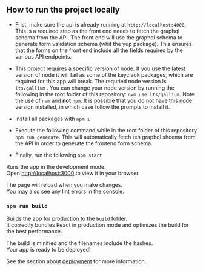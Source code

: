## How to run the project locally

- Frist, make sure the api is already running at `http://localhost:4000`. This is a required step as the front end needs to fetch the graphql schema from the API. The front end will use the graphql schema to generate form validation schema (whit the yup package). This ensures that the forms on the front end include all the fields required by the various API endpoints.

- This project requires a specific version of node. If you use the latest version of node it will fail as some of the keyclaok packages, which are required for this app will break. The requried node version is `lts/gallium` . You can change your node version by running the following in the root folder of this repository: `nvm use lts/gallium`. Note the use of `nvm` and **not** `npm`. It is possible that you do not have this node version installed, in which case follow the prompts to install it.

- Install all packages with `npm i`

- Execute the following command while in the root folder of this repository `npm run generate`. This will automatically fetch teh graphql shcema from the API in order to generate the frontend form schema.

- Finally, run the following `npm start`

Runs the app in the development mode.\
Open [http://localhost:3000](http://localhost:3000) to view it in your browser.

The page will reload when you make changes.\
You may also see any lint errors in the console.

### `npm run build`

Builds the app for production to the `build` folder.\
It correctly bundles React in production mode and optimizes the build for the best performance.

The build is minified and the filenames include the hashes.\
Your app is ready to be deployed!

See the section about [deployment](https://facebook.github.io/create-react-app/docs/deployment) for more information.

